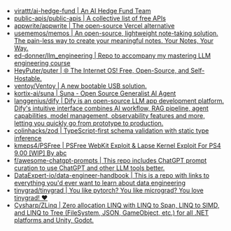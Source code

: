 + [virattt/ai-hedge-fund | An AI Hedge Fund Team](https://github.com//virattt/ai-hedge-fund)
+ [public-apis/public-apis | A collective list of free APIs](https://github.com//public-apis/public-apis)
+ [appwrite/appwrite | The open-source Vercel alternative](https://github.com//appwrite/appwrite)
+ [usememos/memos | An open-source, lightweight note-taking solution. The pain-less way to create your meaningful notes. Your Notes, Your Way.](https://github.com//usememos/memos)
+ [ed-donner/llm_engineering | Repo to accompany my mastering LLM engineering course](https://github.com//ed-donner/llm_engineering)
+ [HeyPuter/puter | 🌐 The Internet OS! Free, Open-Source, and Self-Hostable.](https://github.com//HeyPuter/puter)
+ [ventoy/Ventoy | A new bootable USB solution.](https://github.com//ventoy/Ventoy)
+ [kortix-ai/suna | Suna - Open Source Generalist AI Agent](https://github.com//kortix-ai/suna)
+ [langgenius/dify | Dify is an open-source LLM app development platform. Dify's intuitive interface combines AI workflow, RAG pipeline, agent capabilities, model management, observability features and more, letting you quickly go from prototype to production.](https://github.com//langgenius/dify)
+ [colinhacks/zod | TypeScript-first schema validation with static type inference](https://github.com//colinhacks/zod)
+ [kmeps4/PSFree | PSFree WebKit Exploit & Lapse Kernel Exploit For PS4 9.00 [WIP] By abc](https://github.com//kmeps4/PSFree)
+ [f/awesome-chatgpt-prompts | This repo includes ChatGPT prompt curation to use ChatGPT and other LLM tools better.](https://github.com//f/awesome-chatgpt-prompts)
+ [DataExpert-io/data-engineer-handbook | This is a repo with links to everything you'd ever want to learn about data engineering](https://github.com//DataExpert-io/data-engineer-handbook)
+ [tinygrad/tinygrad | You like pytorch? You like micrograd? You love tinygrad! ❤️](https://github.com//tinygrad/tinygrad)
+ [Cysharp/ZLinq | Zero allocation LINQ with LINQ to Span, LINQ to SIMD, and LINQ to Tree (FileSystem, JSON, GameObject, etc.) for all .NET platforms and Unity, Godot.](https://github.com//Cysharp/ZLinq)
